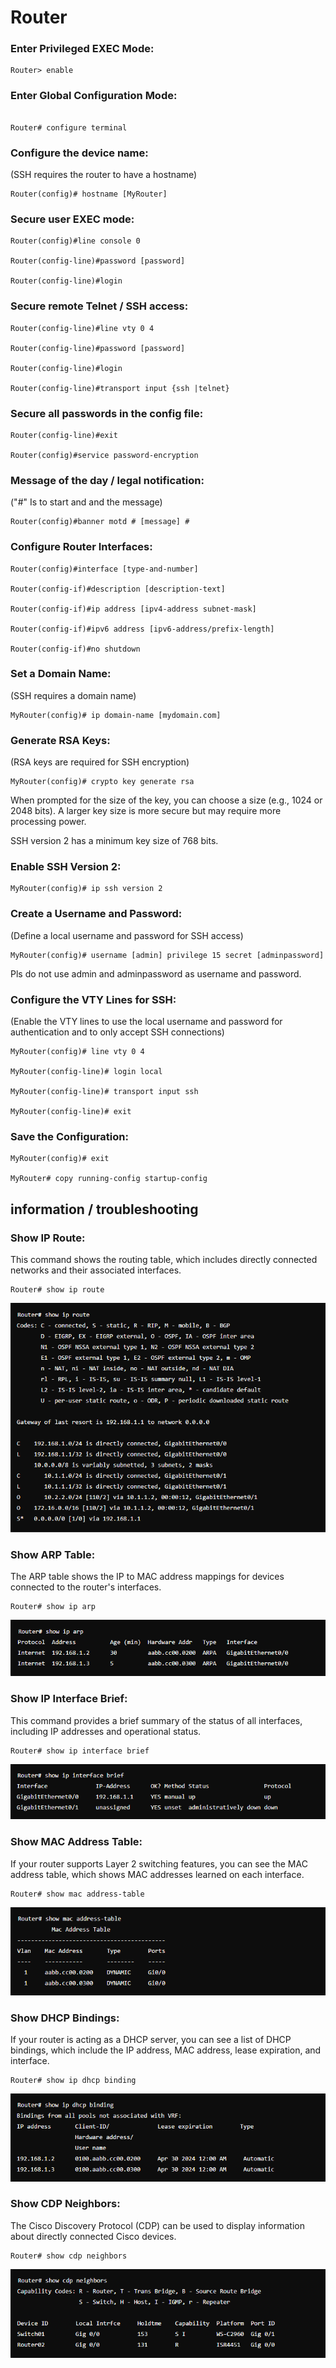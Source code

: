 # Router

### Enter Privileged EXEC Mode:
```
Router> enable
```

### Enter Global Configuration Mode:
```

Router# configure terminal
```

### Configure the device name:
(SSH requires the router to have a hostname)
```
Router(config)# hostname [MyRouter]
```

### Secure user EXEC mode:
```
Router(config)#line console 0

Router(config-line)#password [password]

Router(config-line)#login
```

### Secure remote Telnet / SSH access:
```
Router(config-line)#line vty 0 4

Router(config-line)#password [password]

Router(config-line)#login

Router(config-line)#transport input {ssh |telnet}
```

### Secure all passwords in the config file:
```
Router(config-line)#exit

Router(config)#service password-encryption
```

### Message of the day / legal notification:
("#" Is to start and and the message)
```
Router(config)#banner motd # [message] # 
```

### Configure Router Interfaces:
```
Router(config)#interface [type-and-number]

Router(config-if)#description [description-text]

Router(config-if)#ip address [ipv4-address subnet-mask]

Router(config-if)#ipv6 address [ipv6-address/prefix-length]

Router(config-if)#no shutdown
```

### Set a Domain Name:
(SSH requires a domain name)
```
MyRouter(config)# ip domain-name [mydomain.com]
```

### Generate RSA Keys:
(RSA keys are required for SSH encryption)
```
MyRouter(config)# crypto key generate rsa
```
When prompted for the size of the key, you can choose a size (e.g., 1024 or 2048 bits). A larger key size is more secure but may require more processing power.

SSH version 2 has a minimum key size of 768 bits.

### Enable SSH Version 2:
```
MyRouter(config)# ip ssh version 2
```

### Create a Username and Password:
(Define a local username and password for SSH access)
```
MyRouter(config)# username [admin] privilege 15 secret [adminpassword]
```
Pls do not use admin and adminpassword as username and password.

### Configure the VTY Lines for SSH:
(Enable the VTY lines to use the local username and password for authentication and to only accept SSH connections)
```
MyRouter(config)# line vty 0 4

MyRouter(config-line)# login local

MyRouter(config-line)# transport input ssh

MyRouter(config-line)# exit
```

### Save the Configuration:
```
MyRouter(config)# exit

MyRouter# copy running-config startup-config
```


## information / troubleshooting

### Show IP Route:
This command shows the routing table, which includes directly connected networks and their associated interfaces.
```
Router# show ip route
```
![alt text](./output%20images/show_ip_route.PNG)

### Show ARP Table:
The ARP table shows the IP to MAC address mappings for devices connected to the router's interfaces.
```
Router# show ip arp
```
![alt text](./output%20images/show_ip_arp.PNG)

### Show IP Interface Brief:
This command provides a brief summary of the status of all interfaces, including IP addresses and operational status.
```
Router# show ip interface brief
```
![alt text](./output%20images/show_ip_interface_brief.PNG)

### Show MAC Address Table:
If your router supports Layer 2 switching features, you can see the MAC address table, which shows MAC addresses learned on each interface.
```
Router# show mac address-table
```
![alt text](./output%20images/show_mac_address_table.PNG)

### Show DHCP Bindings:
If your router is acting as a DHCP server, you can see a list of DHCP bindings, which include the IP address, MAC address, lease expiration, and interface.
```
Router# show ip dhcp binding
```
![alt text](./output%20images/show_dhcp_binding.PNG)

### Show CDP Neighbors:
The Cisco Discovery Protocol (CDP) can be used to display information about directly connected Cisco devices.
```
Router# show cdp neighbors
```
![alt text](./output%20images/show_cdp_neighbors.PNG)